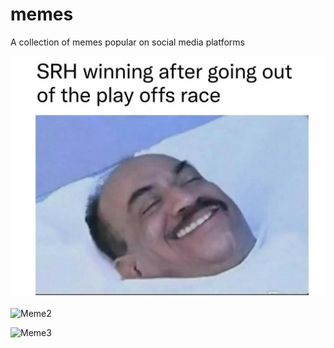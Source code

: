 # memes
A collection of memes popular on social media platforms 

![Meme1](https://github.com/shubrahgupta/memes/blob/main/WhatsApp%20Image%202021-10-06%20at%2011.25.56%20PM.jpeg?raw=true "Huehue")


![Meme2](https://github.com/suruchi-web/memes/blob/main/WhatsApp%20Image%202021-10-06%20at%2011.26.26%20PM.jpeg?raw=true "BhapBhap")


![Meme3](https://github.com/suruchi-web/memes/blob/main/WhatsApp%20Image%202021-10-06%20at%2011.26.59%20PM.jpeg?raw=true "jorasLayad")
